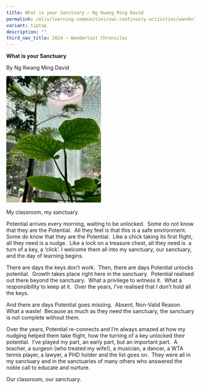 ```yaml
---
title: What is your Sanctuary – Ng Kwang Ming David
permalink: /elis/learning-communities/swi-continuity-activities/wanderlust-chronicles/ng-kwang-ming-david/
variant: tiptap
description: ""
third_nav_title: 2024 – Wanderlust Chronicles
---
```

<p><strong>What is your Sanctuary</strong>
</p>
<p>By Ng Kwang Ming David</p>
<div class="isomer-image-wrapper">
<img style="width: 50%;" height="auto" width="100%" alt="" src="/images/David_SWI.jpg">
</div>
<p>My classroom, my sanctuary.</p>
<p>Potential arrives every morning, waiting to be unlocked.&nbsp; Some do
not know that they are the Potential.&nbsp; All they feel is that this
is a safe environment.&nbsp; Some do know that they are the Potential.&nbsp;
Like a chick taking its first flight, all they need is a nudge.&nbsp; Like
a lock on a treasure chest, all they need is&nbsp; a turn of a key, a ‘click’.
I welcome them all into my sanctuary, our sanctuary, and the day of learning
begins.</p>
<p>There are days the keys don’t work.&nbsp; Then, there are days Potential
unlocks potential.&nbsp; Growth takes place right here in the sanctuary.&nbsp;
Potential realised out there beyond the sanctuary.&nbsp; What a privilege
to witness it.&nbsp; What a responsibility to keep at it.&nbsp; Over the
years, I’ve realised that I don’t hold all the keys.</p>
<p>And there are days Potential goes missing.&nbsp; Absent, Non-Valid Reason.&nbsp;
What a waste!&nbsp; Because as much as they need the sanctuary, the sanctuary
is not complete without them.</p>
<p>Over the years, Potential re-connects and I’m always amazed at how my
nudging helped them take flight, how the turning of a key unlocked their
potential.&nbsp; I’ve played my part, an early part, but an important part.&nbsp;
A teacher, a surgeon (who treated my wife!), a musician, a dancer, a WTA
tennis player, a lawyer, a PHD holder and the list goes on.&nbsp; They
were all in my sanctuary and in the sanctuaries of many others who answered
the noble call to educate and nurture.</p>
<p>Our classroom, our sanctuary.</p>
<p>
<br>
</p>